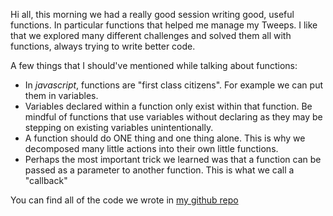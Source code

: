 Hi all, this morning we had a really good session writing good, useful functions.
In particular functions that helped me manage my Tweeps.  I like that we explored
many different challenges and solved them all with functions, always trying to 
write better code.

A few things that I should've mentioned while talking about functions:

- In *javascript*, functions are "first class citizens". For example we can put them in variables.
- Variables declared within a function only exist within that function. Be mindful of functions that use variables without declaring as they may be stepping on existing variables unintentionally.
- A function should do ONE thing and one thing alone.  This is why we decomposed many little actions into their own little functions.
- Perhaps the most important trick we learned was that a function can be passed as a parameter to another function. This is what we call a "callback"

You can find all of the code we wrote in [my github repo](https://github.com/jugonzal/lhl-lectures/blob/master/w1d4-callbacks/tweeps.js)


